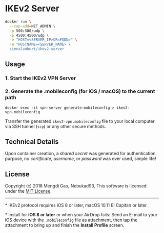 IKEv2 Server
========

```bash
docker run \
  --cap-add=NET_ADMIN \
  -p 500:500/udp \
  -p 4500:4500/udp \
  -e "HOST=<SERVER_IP>OR<FQDN>" \
  -e "HOSTNAME=<SERVER_NAME> \
  simnalamburt/ikev2-server
```

## Usage

### 1. Start the IKEv2 VPN Server


### 2. Generate the .mobileconfig (for iOS / macOS) to the current path

    docker exec -it vpn-server generate-mobileconfig > ikev2-vpn.mobileconfig

Transfer the generated `ikev2-vpn.mobileconfig` file to your local computer via SSH tunnel (`scp`) or any other secure methods.

## Technical Details

Upon container creation, a *shared secret* was generated for authentication purpose, no *certificate*, *username*, or *password* was ever used, simple life!

## License

Copyright (c) 2018 Mengdi Gao, Nebukad93,  This software is licensed under the [MIT License](LICENSE).

---

\* IKEv2 protocol requires iOS 8 or later, macOS 10.11 El Capitan or later.

\* Install for **iOS 8 or later** or when your AirDrop fails: Send an E-mail to your iOS device with the `.mobileconfig` file as attachment, then tap the attachment to bring up and finish the **Install Profile** screen.
